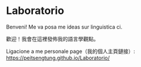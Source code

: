 # Laboratorio
Benveni! Me va posa me ideas sur linguistica ci.

歡迎！我會在這裡發佈我的語言學觀點。

Ligacione a me personale page（我的個人主頁鏈接）: https://peitsengtung.github.io/Laboratorio/
